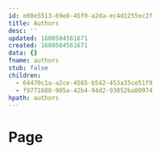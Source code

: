 ```yaml
---
id: e08e5513-69e8-45f0-a2da-ec4d1255ec2f
title: Authors
desc: ''
updated: 1600504561671
created: 1600504561671
data: {}
fname: authors
stub: false
children:
  - 64470c1a-a2ce-4565-b542-453a35ce51f9
  - f9771688-905a-42b4-94d2-93852ba80974
hpath: authors
---
```

# Page
